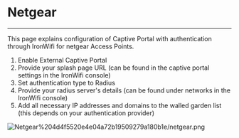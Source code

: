# Netgear

---

This page explains configuration of Captive Portal with authentication through IronWifi for netgear Access Points.

1. Enable External Captive Portal
2. Provide your splash page URL (can be found in the captive portal settings in the IronWifi console)
3. Set authentication type to Radius
4. Provide your radius server's details (can be found under networks in the IronWifi console)
5. Add all necessary IP addresses and domains to the walled garden list (this depends on your authentication provider)

![Netgear%204d4f5520e4e04a72b19509279a180b1e/netgear.png](Netgear%204d4f5520e4e04a72b19509279a180b1e/netgear.png)